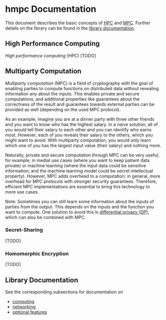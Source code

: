 # hmpc Documentation

This document describes the basic concepts of [HPC](#high-performance-computing) and [MPC](#multiparty-computation).
Further details on the library can be found in the [library documentation](#library-documentation).


## High Performance Computing

*High performance computing* (HPC) [TODO]


## Multiparty Computation

*Multiparty computation* (MPC) is a field of cryptography with the goal of enabling parties to compute functions on distributed data without revealing information any about the inputs.
This enables private and secure computations; and additional properties like guarantees about the correctness of the result and guarantees towards external parties can be provided as well (depending on the used MPC protocol).

As an example, imagine you are at a dinner party with three other friends and you want to know who has the highest salary.
In a naive solution, all of you would tell their salary to each other and you can identify who earns most.
However, each of you reveals their salary to the others, which you might want to avoid.
With multiparty computation, you would only learn which one of you has the largest input value (their salary) and nothing more.

Naturally, private and secure computation through MPC can be very useful, for example, in medial use cases (where you want to keep patient data private) or machine learning (where the input data could be sensitive information; and the machine learning model could be secret intellectual property).
However, MPC adds overhead to a computation; in general, more overhead for MPC protocols with stronger security guarantees.
Therefore, efficient MPC implementations are essential to bring this technology to more use cases.

Note: Sometimes you can still learn some information about the inputs of parties from the output.
This depends on the inputs and the function you want to compute.
One solution to avoid this is [differential privacy (DP)](https://en.wikipedia.org/wiki/Differential_privacy), which can also be combined with MPC.

### Secret-Sharing

[TODO]

### Homomorphic Encryption

[TODO]


## Library Documentation

See the corresponding subsections for documentation on

- [computing](computing.md)
- [networking](networking.md)
- [optional features](features.md)
